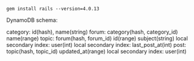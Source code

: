 `gem install rails --version=4.0.13`

DynamoDB schema:

category: id(hash), name(string)
forum: category(hash, category_id) name(range)
topic:
  forum(hash, forum_id) id(range) subject(string)
  local secondary index: user(int)
  local secondary index: last_post_at(int)
post:
  topic(hash, topic_id) updated_at(range)
  local secondary index: user(int)